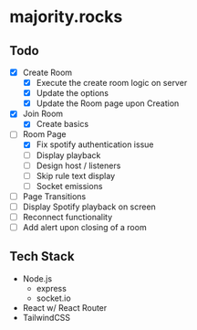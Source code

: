 # majority.rocks

## Todo
- [x] Create Room
    - [x] Execute the create room logic on server
    - [x] Update the options
    - [x] Update the Room page upon Creation
- [x] Join Room
    - [x] Create basics
- [ ] Room Page
    - [x] Fix spotify authentication issue
    - [ ] Display playback
    - [ ] Design host / listeners
    - [ ] Skip rule text display
    - [ ] Socket emissions
- [ ] Page Transitions
- [ ] Display Spotify playback on screen
- [ ] Reconnect functionality
- [ ] Add alert upon closing of a room

## Tech Stack

- Node.js
  - express
  - socket.io
- React w/ React Router
- TailwindCSS